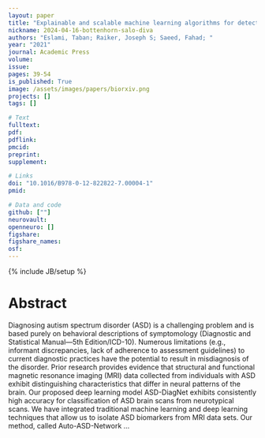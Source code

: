```yaml
---
layout: paper
title: "Explainable and scalable machine learning algorithms for detection of autism spectrum disorder using fMRI data"
nickname: 2024-04-16-bottenhorn-salo-diva
authors: "Eslami, Taban; Raiker, Joseph S; Saeed, Fahad; "
year: "2021"
journal: Academic Press
volume: 
issue:
pages: 39-54
is_published: True
image: /assets/images/papers/biorxiv.png
projects: []
tags: []

# Text
fulltext:
pdf:
pdflink:
pmcid:
preprint: 
supplement:

# Links
doi: "10.1016/B978-0-12-822822-7.00004-1"
pmid:

# Data and code
github: [""]
neurovault:
openneuro: []
figshare:
figshare_names:
osf:
---
```

{% include JB/setup %}

# Abstract

Diagnosing autism spectrum disorder (ASD) is a challenging problem and is based purely on behavioral descriptions of symptomology (Diagnostic and Statistical Manual—5th Edition/ICD-10). Numerous limitations (e.g., informant discrepancies, lack of adherence to assessment guidelines) to current diagnostic practices have the potential to result in misdiagnosis of the disorder. Prior research provides evidence that structural and functional magnetic resonance imaging (MRI) data collected from individuals with ASD exhibit distinguishing characteristics that differ in neural patterns of the brain. Our proposed deep learning model ASD-DiagNet exhibits consistently high accuracy for classification of ASD brain scans from neurotypical scans. We have integrated traditional machine learning and deep learning techniques that allow us to isolate ASD biomarkers from MRI data sets. Our method, called Auto-ASD-Network …
